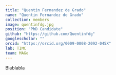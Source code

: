 ```yaml
---
title: "Quentin Fernandez de Grado"
name: "Quentin Fernandez de Grado"
collection: members
image: quentinfdg.jpg
position: "PhD Candidate"
github: "https://github.com/Quentinfdg"
googlescholar: ""
orcid: "https://orcid.org/0009-0008-2092-045X"
lab: TIMC
team: MAGe
---
```


Blablabla
